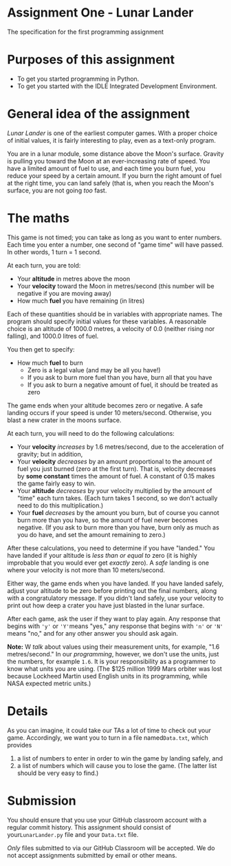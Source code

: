 # Assignment One - Lunar Lander
The specification for the first programming assignment

Purposes of this assignment
===========================

-   To get you started programming in Python.
-   To get you started with the IDLE Integrated Development Environment.

General idea of the assignment
==============================

*Lunar Lander* is one of the earliest computer games. With a proper choice of initial values, 
it is fairly interesting to play, even as a text-only program.

You are in a lunar module, some distance above the Moon's surface.
Gravity is pulling you toward the Moon at an ever-increasing rate of
speed. You have a limited amount of fuel to use, and each time you burn
fuel, you reduce your speed by a certain amount. If you burn the right
amount of fuel at the right time, you can land safely (that is, when you
reach the Moon's surface, you are not
going *too* fast.

The maths
=========

This game is not timed; you can take as long as you want to enter
numbers. Each time you enter a number, one second of "game time" will
have passed. In other words, 1 turn = 1 second.

At each turn, you are told:

-   Your **altitude** in metres above the moon
-   Your **velocity** toward the Moon in metres/second (this number will be negative if you are moving away)
-   How much **fuel** you have remaining (in litres)

Each of these quantities should be in variables with appropriate names.
The program should specify initial values for these variables. A
reasonable choice is an altitude of 1000.0 metres, a velocity of 0.0
(neither rising nor falling), and 1000.0 litres of fuel.

You then get to specify:

-   How much **fuel** to burn
    -   Zero is a legal value (and may be all you have!)
    -   If you ask to burn more fuel than you have, burn all that you have
    -   If you ask to burn a negative amount of fuel, it should be treated as zero

The game ends when your altitude becomes zero or negative. A safe
landing occurs if your speed is under 10 meters/second. Otherwise, you
blast a new crater in the moons surface.

At each turn, you will need to do the following calculations:

-   Your **velocity** *increases* by 1.6 metres/second, due to the acceleration of gravity; but in addition,
-   Your **velocity** *decreases* by an amount proportional to the amount of fuel you just burned (zero at the first turn). 
    That is, velocity decreases by **some constant** times the amount of fuel. A
    constant of 0.15 makes the game fairly easy to win.
-   Your **altitude** *decreases* by your velocity multiplied by the amount of "time" each turn takes.
    (Each turn takes 1 second, so we don't actually need to do this multiplication.)
-   Your **fuel** *decreases* by the amount you burn, but of course you cannot burn more than you
    have, so the amount of fuel never becomes negative. (If you ask to
    burn more than you have, burn only as much as you do have, and set
    the amount remaining to zero.)

After these calculations, you need to determine if you have "landed."
You have landed if your altitude is *less than or equal to* zero (it is highly improbable that you would ever
get *exactly* zero). A *safe* landing is one where your velocity is not more than 10 meters/second.

Either way, the game ends when you have landed. If you have landed
safely, adjust your altitude to be zero before printing out the final
numbers, along with a congratulatory message. If you didn't land safely,
use your velocity to print out how deep a crater you have just blasted
in the lunar surface.

After each game, ask the user if they want to play again. Any response
that begins
with `'y'` or `'Y'`means "yes," any response that begins
with `'n'` or `'N'` means "no," and for any other answer you should ask again.

**Note:** W *talk* about values using their measurement units, for example, "1.6 metres/second."
In our *programming*, however, we don't use the units, just the numbers, for
example `1.6`. It is your responsibility as a programmer to know what units you are using. (The \$125 million 1999
Mars orbiter was lost because Lockheed Martin used English units in its
programming, while NASA expected metric units.)

Details
=======

As you can imagine, it could take our TAs a lot of time to check out
your game. Accordingly, we want you to turn in a file named`Data.txt`,
which provides

1.  a list of numbers to enter in order to win the game by landing
    safely, and
2.  a list of numbers which will cause you to lose the game. (The latter
    list should be very easy to find.)

Submission
==========

You should ensure that you use your GitHub classroom account with a
regular commit history. This assignment should consist of
your`LunarLander.py` file and your `Data.txt` file.

*Only* files submitted to via our GitHub Classroom will be accepted. We
do not accept assignments submitted by email or other means.
